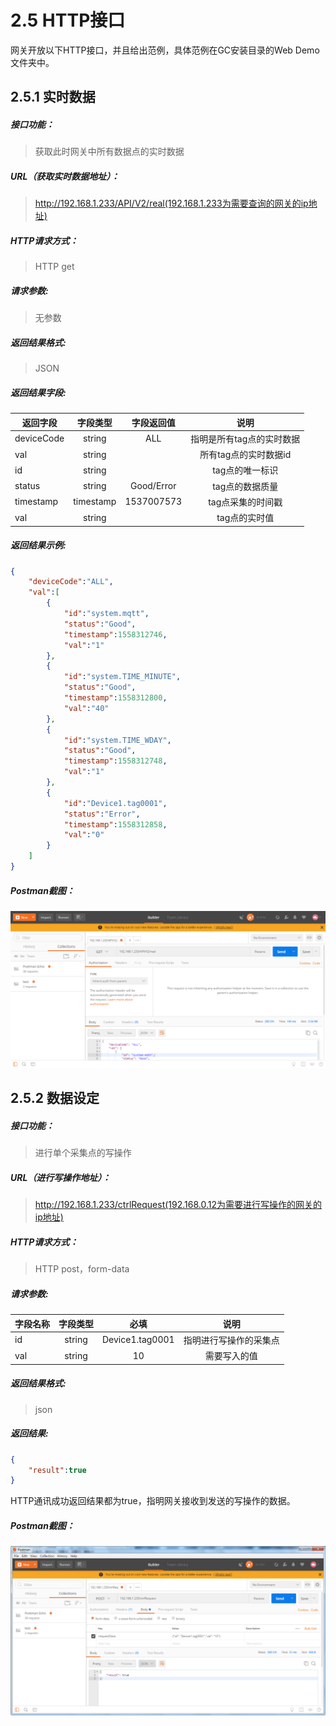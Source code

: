 # 2.5 HTTP接口

网关开放以下HTTP接口，并且给出范例，具体范例在GC安装目录的Web Demo文件夹中。



## 2.5.1 实时数据

##### 接口功能：

> 获取此时网关中所有数据点的实时数据

##### URL（获取实时数据地址）：

> http://192.168.1.233/API/V2/real(192.168.1.233为需要查询的网关的ip地址)

##### HTTP请求方式：

> HTTP get

##### 请求参数:

> 无参数

##### 返回结果格式:

> JSON

##### 返回结果字段:

| 返回字段   | 字段类型  | 字段返回值 |           说明            |
| ---------- | :-------: | :--------: | :-----------------------: |
| deviceCode |  string   |    ALL     | 指明是所有tag点的实时数据 |
| val        |  string   |            |   所有tag点的实时数据id   |
| id         |  string   |            |      tag点的唯一标识      |
| status     |  string   | Good/Error |      tag点的数据质量      |
| timestamp  | timestamp | 1537007573 |     tag点采集的时间戳     |
| val        |  string   |            |       tag点的实时值       |

##### 返回结果示例:

```json
{
    "deviceCode":"ALL",
    "val":[
        {
            "id":"system.mqtt",
            "status":"Good",
            "timestamp":1558312746,
            "val":"1"
        },
        {
            "id":"system.TIME_MINUTE",
            "status":"Good",
            "timestamp":1558312800,
            "val":"40"
        },
        {
            "id":"system.TIME_WDAY",
            "status":"Good",
            "timestamp":1558312748,
            "val":"1"
        },
        {
            "id":"Device1.tag0001",
            "status":"Error",
            "timestamp":1558312858,
            "val":"0"
        }
    ]
}
```



##### Postman截图：

![real](assets/real.png)



## 2.5.2 数据设定

##### 接口功能：

> 进行单个采集点的写操作

##### URL（进行写操作地址）：

> http://192.168.1.233/ctrlRequest(192.168.0.12为需要进行写操作的网关的ip地址)

##### HTTP请求方式：

> HTTP post，form-data

##### 请求参数:

| 字段名称 | 字段类型 |      必填       |          说明          |
| -------- | :------: | :-------------: | :--------------------: |
| id       |  string  | Device1.tag0001 | 指明进行写操作的采集点 |
| val      |  string  |       10        |      需要写入的值      |

##### 返回结果格式:

> json

##### 返回结果:

```json
{
    "result":true
}
```

HTTP通讯成功返回结果都为true，指明网关接收到发送的写操作的数据。



##### Postman截图：

![write](assets/write.png)



